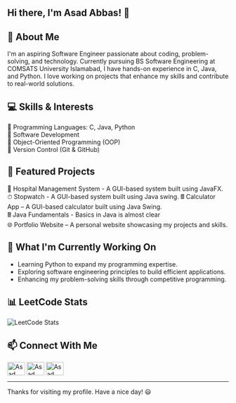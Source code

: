 ## Hi there, I'm Asad Abbas! 👋

## 🚀 About Me

I'm an aspiring Software Engineer passionate about coding, problem-solving, and technology. Currently pursuing BS Software Engineering at COMSATS University Islamabad, I have hands-on experience in C, Java, and Python. I love working on projects that enhance my skills and contribute to real-world solutions.

## 💻 Skills & Interests

🔹 Programming Languages: C, Java, Python  
🔹 Software Development  
🔹 Object-Oriented Programming (OOP)  
🔹 Version Control (Git & GitHub)  

## 🌟 Featured Projects
🏣 Hospital Management System - A GUI-based system built using JavaFX.<br>
⏱ Stopwatch - A GUI-based system built using Java swing.
🖩 Calculator App – A GUI-based calculator built using Java Swing.  
🖩 Java Fundamentals - Basics in Java is almost clear  
🌐 Portfolio Website – A personal website showcasing my projects and skills.  

## 📌 What I'm Currently Working On

- Learning Python to expand my programming expertise.  
- Exploring software engineering principles to build efficient applications.  
- Enhancing my problem-solving skills through competitive programming.  

## 📊 LeetCode Stats

![LeetCode Stats](https://leetcard.jacoblin.cool/asadabbasse2006?ext=heatmap)

## 📫 Connect With Me

<a href="https://www.linkedin.com/in/asadabbasse2006" target="blank"><img align="center" src="https://raw.githubusercontent.com/rahuldkjain/github-profile-readme-generator/master/src/images/icons/Social/linked-in-alt.svg" alt="Asad Abbas" height="30" width="40" /></a>
<a href="https://instagram.com/asadabbasse2006" target="blank"><img align="center" src="https://raw.githubusercontent.com/rahuldkjain/github-profile-readme-generator/master/src/images/icons/Social/instagram.svg" alt="Asad Abbas" height="30" width="40" /></a>
<a href="https://leetcode.com/u/asadabbasse2006/" target="blank"><img align="center" src="https://raw.githubusercontent.com/rahuldkjain/github-profile-readme-generator/master/src/images/icons/Social/leet-code.svg" alt="Asad Abbas" height="30" width="40" /></a>

---

Thanks for visiting my profile. Have a nice day! 😃
